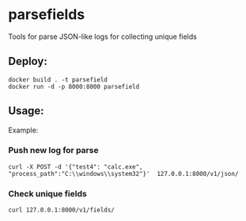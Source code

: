 # parsefields
Tools for parse JSON-like logs for collecting unique fields

## Deploy:

```
docker build . -t parsefield
docker run -d -p 8000:8000 parsefield
```
## Usage:

Example:

### Push new log for parse

```
curl -X POST -d '{"test4": "calc.exe", "process_path":"C:\\windows\\system32"}'  127.0.0.1:8000/v1/json/
```

### Check unique fields

```
curl 127.0.0.1:8000/v1/fields/
```
